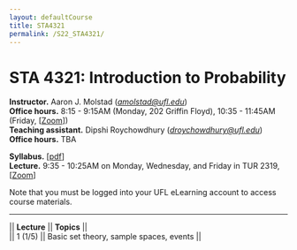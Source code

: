 ```yaml
---
layout: defaultCourse
title: STA4321
permalink: /S22_STA4321/
---
```

# STA 4321: Introduction to Probability  
**Instructor.** Aaron J. Molstad (*amolstad@ufl.edu*)  
**Office hours.** 8:15 - 9:15AM (Monday, 202 Griffin Floyd), 10:35 - 11:45AM (Friday, [[Zoom](https://ufl.zoom.us/my/ajmolstad)])   
**Teaching assistant.** Dipshi Roychowdhury (*droychowdhury@ufl.edu*)  
**Office hours.** TBA 

**Syllabus.** [[pdf](https://ufl.instructure.com/files/65428102/download?download_frd=1)]  
**Lecture.** 9:35 - 10:25AM on Monday, Wednesday, and Friday in TUR 2319, [[Zoom](
 https://ufl.zoom.us/j/96018615199?pwd=OGRYK0ZwVXZlSjVBbWdlL2R3M2hEUT09)]   

Note that you must be logged into your UFL eLearning account to access course materials.   

---------------  

||  **Lecture** ||  **Topics** ||  
|| 1 (1/5)  || Basic set theory, sample spaces, events ||  
